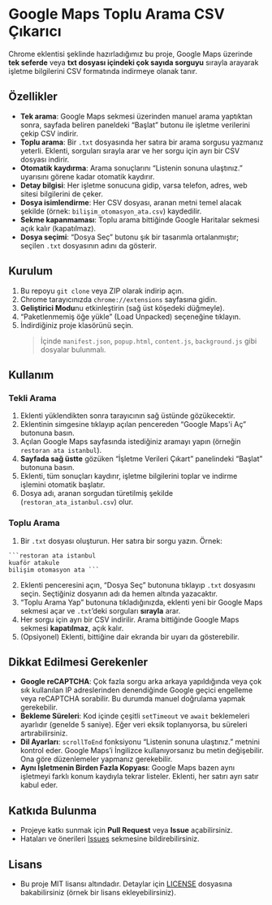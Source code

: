 # Google Maps Toplu Arama CSV Çıkarıcı

Chrome eklentisi şeklinde hazırladığımız bu proje, Google Maps üzerinde **tek seferde** veya **txt dosyası içindeki çok sayıda sorguyu** sırayla arayarak işletme bilgilerini CSV formatında indirmeye olanak tanır.

## Özellikler

- **Tek arama**: Google Maps sekmesi üzerinden manuel arama yaptıktan sonra, sayfada beliren paneldeki “Başlat” butonu ile işletme verilerini çekip CSV indirir.
- **Toplu arama**: Bir `.txt` dosyasında her satıra bir arama sorgusu yazmanız yeterli. Eklenti, sorguları sırayla arar ve her sorgu için ayrı bir CSV dosyası indirir.
- **Otomatik kaydırma**: Arama sonuçlarını “Listenin sonuna ulaştınız.” uyarısını görene kadar otomatik kaydırır.
- **Detay bilgisi**: Her işletme sonucuna gidip, varsa telefon, adres, web sitesi bilgilerini de çeker.
- **Dosya isimlendirme**: Her CSV dosyası, aranan metni temel alacak şekilde (örnek: `bilişim_otomasyon_ata.csv`) kaydedilir.
- **Sekme kapanmaması**: Toplu arama bittiğinde Google Haritalar sekmesi açık kalır (kapatılmaz).
- **Dosya seçimi**: “Dosya Seç” butonu şık bir tasarımla ortalanmıştır; seçilen `.txt` dosyasının adını da gösterir.

## Kurulum

1. Bu repoyu `git clone` veya ZIP olarak indirip açın.
2. Chrome tarayıcınızda `chrome://extensions` sayfasına gidin.
3. **Geliştirici Modu**nu etkinleştirin (sağ üst köşedeki düğmeyle).
4. “Paketlenmemiş öğe yükle” (Load Unpacked) seçeneğine tıklayın.
5. İndirdiğiniz proje klasörünü seçin.  
   > İçinde `manifest.json`, `popup.html`, `content.js`, `background.js` gibi dosyalar bulunmalı.

## Kullanım

### Tekli Arama

1. Eklenti yüklendikten sonra tarayıcının sağ üstünde gözükecektir.
2. Eklentinin simgesine tıklayıp açılan pencereden “Google Maps'i Aç” butonuna basın.
3. Açılan Google Maps sayfasında istediğiniz aramayı yapın (örneğin `restoran ata istanbul`).
4. **Sayfada sağ üstte** gözüken “İşletme Verileri Çıkart” panelindeki “Başlat” butonuna basın.
5. Eklenti, tüm sonuçları kaydırır, işletme bilgilerini toplar ve indirme işlemini otomatik başlatır.
6. Dosya adı, aranan sorgudan türetilmiş şekilde (`restoran_ata_istanbul.csv`) olur.

### Toplu Arama

1. Bir `.txt` dosyası oluşturun. Her satıra bir sorgu yazın. Örnek:
<pre><code>```restoran ata istanbul 
kuaför atakule 
bilişim otomasyon ata ``` </code></pre>
   
2. Eklenti penceresini açın, “Dosya Seç” butonuna tıklayıp `.txt` dosyasını seçin. Seçtiğiniz dosyanın adı da hemen altında yazacaktır.
3. “Toplu Arama Yap” butonuna tıkladığınızda, eklenti yeni bir Google Maps sekmesi açar ve `.txt`’deki sorguları **sırayla** arar.
4. Her sorgu için ayrı bir CSV indirilir. Arama bittiğinde Google Maps sekmesi **kapatılmaz**, açık kalır.
5. (Opsiyonel) Eklenti, bittiğine dair ekranda bir uyarı da gösterebilir.

## Dikkat Edilmesi Gerekenler

- **Google reCAPTCHA**: Çok fazla sorgu arka arkaya yapıldığında veya çok sık kullanılan IP adreslerinden denendiğinde Google geçici engelleme veya reCAPTCHA sorabilir. Bu durumda manuel doğrulama yapmak gerekebilir.
- **Bekleme Süreleri**: Kod içinde çeşitli `setTimeout` ve `await` beklemeleri ayarlıdır (genelde 5 saniye). Eğer veri eksik toplanıyorsa, bu süreleri artırabilirsiniz.
- **Dil Ayarları**: `scrollToEnd` fonksiyonu “Listenin sonuna ulaştınız.” metnini kontrol eder. Google Maps’i İngilizce kullanıyorsanız bu metin değişebilir. Ona göre düzenlemeler yapmanız gerekebilir.
- **Aynı İşletmenin Birden Fazla Kopyası**: Google Maps bazen aynı işletmeyi farklı konum kaydıyla tekrar listeler. Eklenti, her satırı ayrı satır kabul eder.

## Katkıda Bulunma

- Projeye katkı sunmak için **Pull Request** veya **Issue** açabilirsiniz.  
- Hataları ve önerileri [Issues](../../issues) sekmesine bildirebilirsiniz.

## Lisans

- Bu proje MIT lisansı altındadır. Detaylar için [LICENSE](LICENSE) dosyasına bakabilirsiniz (örnek bir lisans ekleyebilirsiniz).

